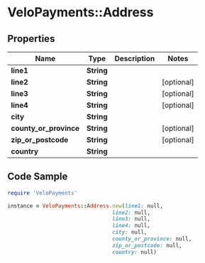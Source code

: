 # VeloPayments::Address

## Properties

Name | Type | Description | Notes
------------ | ------------- | ------------- | -------------
**line1** | **String** |  | 
**line2** | **String** |  | [optional] 
**line3** | **String** |  | [optional] 
**line4** | **String** |  | [optional] 
**city** | **String** |  | 
**county_or_province** | **String** |  | [optional] 
**zip_or_postcode** | **String** |  | [optional] 
**country** | **String** |  | 

## Code Sample

```ruby
require 'VeloPayments'

instance = VeloPayments::Address.new(line1: null,
                                 line2: null,
                                 line3: null,
                                 line4: null,
                                 city: null,
                                 county_or_province: null,
                                 zip_or_postcode: null,
                                 country: null)
```


